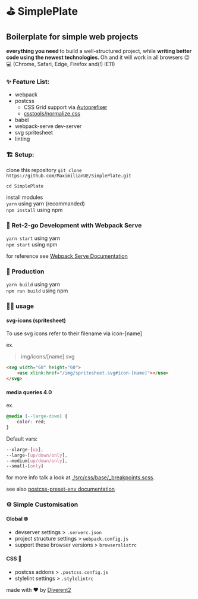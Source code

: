 # ⛳ SimplePlate
## Boilerplate for simple web projects

 <strong>everything you need </strong> to build a well-structured project, while <strong>writing better code using the newest technologies. </strong> 
Oh and it will work in all browsers 😉💻
(Chrome, Safari, Edge, Firefox and(!) IE11)

### ✨ Feature List:

* webpack <br>
* postcss
	* CSS Grid support  via [Autoprefixer](https://github.com/postcss/autoprefixer)
	* [csstools/normalize.css](https://github.com/csstools/normalize.css)
* babel <br>
* webpack-serve dev-server <br>
* svg spritesheet <br>
* linting <br>

### 🏗️ Setup:

clone this repository `git clone https://github.com/MaximilianUE/SimplePlate.git`

`cd SimplePlate`

install modules  
`yarn` using yarn (recommanded)  
`npm install` using npm

### 🏃 Ret-2-go Development with Webpack Serve

`yarn start` using yarn  
`npm start` using npm

for reference see [Webpack Serve Documentation](https://github.com/webpack-contrib/webpack-serve)

### 🚚 Production

`yarn build` using yarn  
`npm run build` using npm

### 👩‍💻 usage

#### svg-icons (spritesheet)

To use svg icons refer to their filename via icon-[name]

ex. 

> img/icons/[name].svg

```html
<svg width="60" height="60">
	<use xlink:href="/img/spritesheet.svg#icon-[name]"></use>
</svg>
```

#### media queries 4.0

ex.

```css
@media (--large-down) {
    color: red;
}
```

Default vars: 

```css
--xlarge-[up],
--large-[up/down/only],
--medium[up/down/only],
--small-[only]
```

for more info talk a look at 
[./src/css/base/_breakpoints.scss](https://github.com/MaximilianUE/SimplePlate/blob/master/src/css/base/_breakpoints.scss).

see also [postcss-preset-env documentation](https://preset-env.cssdb.org/features#media-query-ranges)


### ⚙️ Simple Customisation

#### Global 🌐
* devserver settings > `.serverc.json`
* project structure settings > `webpack.config.js`
* support these browser versions > `browserslistrc`

#### CSS 🎨
* postcss addons > `.postcss.config.js`
* stylelint settings > `.stylelintrc`

made with ♥️ by [Diverent2](https://twitter.com/diverent2)
